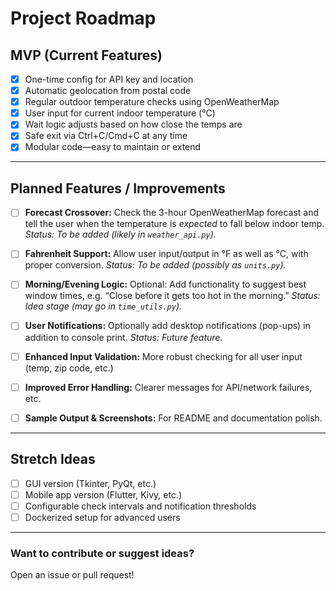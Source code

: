 # Project Roadmap

## MVP (Current Features)

* [x] One-time config for API key and location
* [x] Automatic geolocation from postal code
* [x] Regular outdoor temperature checks using OpenWeatherMap
* [x] User input for current indoor temperature (°C)
* [x] Wait logic adjusts based on how close the temps are
* [x] Safe exit via Ctrl+C/Cmd+C at any time
* [x] Modular code—easy to maintain or extend

---

## Planned Features / Improvements

* [ ] **Forecast Crossover:**
  Check the 3-hour OpenWeatherMap forecast and tell the user when the temperature is *expected* to fall below indoor temp.
  *Status: To be added (likely in `weather_api.py`).*

* [ ] **Fahrenheit Support:**
  Allow user input/output in °F as well as °C, with proper conversion.
  *Status: To be added (possibly as `units.py`).*

* [ ] **Morning/Evening Logic:**
  Optional: Add functionality to suggest best window times, e.g. “Close before it gets too hot in the morning.”
  *Status: Idea stage (may go in `time_utils.py`).*

* [ ] **User Notifications:**
  Optionally add desktop notifications (pop-ups) in addition to console print.
  *Status: Future feature.*

* [ ] **Enhanced Input Validation:**
  More robust checking for all user input (temp, zip code, etc.)

* [ ] **Improved Error Handling:**
  Clearer messages for API/network failures, etc.

* [ ] **Sample Output & Screenshots:**
  For README and documentation polish.

---

## Stretch Ideas

* [ ] GUI version (Tkinter, PyQt, etc.)
* [ ] Mobile app version (Flutter, Kivy, etc.)
* [ ] Configurable check intervals and notification thresholds
* [ ] Dockerized setup for advanced users

---

### **Want to contribute or suggest ideas?**

Open an issue or pull request!
